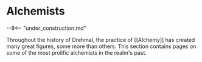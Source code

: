 # Alchemists

--8<-- "under_construction.md"

Throughout the history of Drehmal, the practice of [[Alchemy]] has created many great figures, some more than others. This section contains pages on some of the most prolific alchemists in the realm's past.